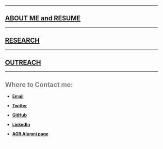 <html>
  <head>
   <meta name="google-site-verification" content="yul2C6Bauqlyf82t19IepEIDbyPbK5MTF-t0qKOrzqs" />
  </head>
</html>

***
## [ABOUT ME and RESUME](./About_me.md)  

***

## [RESEARCH](./Research.md)  

***  

## [OUTREACH](./Outreach.md)  

***  




## <span style="color: grey;"> Where to Contact me: </span>  

* **[Email](mailto:khk44@cornell.edu)**  

* **[Twitter](https://twitter.com/kunzx37)**  

* **[GitHub](https://github.com/karlkunze)**  

* **[LinkedIn](https://www.linkedin.com/in/karl-k-342908140/)** 

* **[AGR Alumni page](https://cornell.brightcrowd.com/agr/karl-kunze)**

<span style="color: white;"> Karl Kunze </span>  

